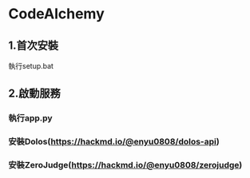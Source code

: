 # CodeAlchemy

## 1.首次安裝
  執行setup.bat
## 2.啟動服務
### 執行app.py
### 安裝Dolos(https://hackmd.io/@enyu0808/dolos-api)
### 安裝ZeroJudge(https://hackmd.io/@enyu0808/zerojudge)
